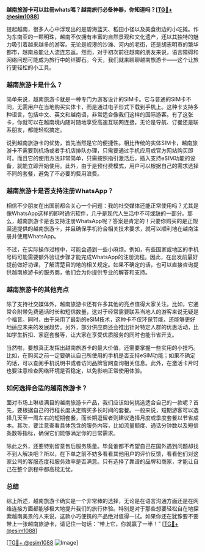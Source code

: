 **越南旅游卡可以註冊whats嗎？越南旅行必备神器，你知道吗？[[TG💪+ @esim1088](https://t.me/s/esim1088)]**

提起越南，很多人心中浮现出的是碧海蓝天、稻田小径以及美食街边的小吃摊。作为东南亚的一颗明珠，越南不仅拥有丰富的自然景观和文化遗产，还以其独特的魅力吸引着越来越多的游客。无论是岘港的沙滩、河内的老街，还是胡志明市的繁华都市，越南总能让人流连忘返。然而，对于初次前往越南的朋友来说，语言障碍和网络问题可能成为旅行中的绊脚石。今天，我们就来聊聊越南旅游卡——这个让旅行更轻松的小工具。

### 越南旅游卡是什么？

简单来说，越南旅游卡就是一种专门为游客设计的SIM卡。它与普通的SIM卡不同，无需用户在当地购买实体卡，而是通过电子形式下载到手机上。这种卡支持多种语言，包括中文、英文和越南语，非常适合像我们这样的国际游客。有了这张卡，你就可以在越南境内随时随地享受高速互联网连接，无论是导航、订餐还是联系朋友，都能轻松搞定。

说到越南旅游卡的优势，首先当然是它的便捷性。相比传统的实体SIM卡，越南旅游卡不需要到机场或者手机店排队办理，只需要通过手机应用或官方网站购买即可。而且它的使用方法非常简单，只需按照指引激活后，插入支持eSIM功能的设备，就能立即开始使用。此外，由于是预付费模式，用户可以根据自己的需求选择不同的套餐，避免了不必要的费用浪费。

### 越南旅游卡是否支持注册WhatsApp？

相信不少朋友在出国前都会关心一个问题：我的社交媒体还能正常使用吗？尤其是像WhatsApp这样的即时通讯软件，几乎是现代人生活中不可或缺的一部分。那么，越南旅游卡是否支持注册WhatsApp呢？答案是肯定的！只要你购买的是正规渠道提供的越南旅游卡，并且确保手机符合相关技术要求，就可以顺利地在越南注册并使用WhatsApp。

不过，在实际操作过程中，可能会遇到一些小麻烦。例如，有些国家或地区的手机号码可能需要额外验证步骤才能完成WhatsApp的注册流程。因此，在出发前最好提前做好功课，了解清楚目的地的相关规定。如果不确定的话，也可以直接咨询提供越南旅游卡的服务商，他们会为你提供专业的解答和支持。

### 越南旅游卡的其他亮点

除了支持社交媒体外，越南旅游卡还有许多其他的亮点值得大家关注。比如，它通常会附带免费通话时长和短信数量，这对于经常需要联系当地人的游客来说无疑是个福音。同时，由于采用了最新的eSIM技术，这种卡不仅环保节能，还能够更好地适应未来的发展趋势。另外，部分供应商还会推出针对特定人群的优惠活动，比如学生折扣、家庭套餐等，让大家在享受优质服务的同时也能节省开支。

当然啦，要想真正发挥出越南旅游卡的最大价值，还需要掌握一些实用的小技巧。比如，在购买之前一定要确认自己所使用的手机是否支持eSIM功能；如果不确定的话，可以查阅手机说明书或者访问品牌官网查询相关信息。此外，在激活卡片时也要注意检查网络环境是否稳定，以免影响正常使用体验。

### 如何选择合适的越南旅游卡？

面对市场上琳琅满目的越南旅游卡产品，我们应该如何挑选适合自己的一款呢？首先，要根据自己的行程长度决定购买多长时间的套餐。一般来说，短期游客可以选择几天至一周左右的短期套餐，而长期逗留者则建议选择月度或季度套餐以节省成本。其次，要注意查看具体包含的服务内容，比如流量额度、通话分钟数以及短信条数等指标，确保它们能够满足你的日常需求。

除此之外，还要特别留意售后服务质量。毕竟谁都不希望自己在国外遇到问题却找不到人解决吧？所以，在下单之前不妨多看看其他用户的评价反馈，看看他们对这家公司的客服态度和服务效率是否满意。只有选择了靠谱的品牌和商家，才能让自己在整个旅程中都高枕无忧。

### 总结

综上所述，越南旅游卡确实是一个非常棒的选择，无论是在语言沟通方面还是在网络连接方面都能够极大地提升我们的旅行体验。特别是对于那些想要轻松自在地探索越南美景的人来说，这款小巧便携的产品绝对值得一试。如果你还在犹豫要不要带上一张越南旅游卡，请记住一句话：“带上它，你就赢了一半！” [[TG💪+ @esim1088](https://t.me/s/esim1088)]

[[TG💪+ @esim1088](https://t.me/s/esim1088) ![Image](https://i.postimg.cc/4NQfJmqS/Snipaste-2025-05-13-00-14-12.png)]